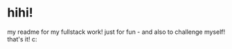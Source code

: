 # hihi!

my readme for my fullstack work! just for fun - and also to challenge myself!
that's it! c: